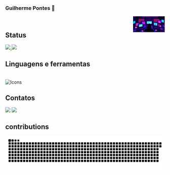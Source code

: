 ### Guilherme Pontes 👋



<img align="right" height="50px" width="100px" alt="GpontesCyberpunk" src="https://github.com/Gpontes143/Gpontes143/blob/main/Imagem/cyber.gif?raw=true"/>

<div/>


<br>   
  
  ## Status
<div>
<a href="https://github.com/Gpontes143/github-readme-stats">
  <img height=150em src="https://github-readme-stats.vercel.app/api?username=Gpontes143&show_icons=true&theme=midnight-purple" />
</a>
<a href="https://github.com/Gpontes143/convoychat">
  <img height=150em length= 280em src="https://github-readme-stats.vercel.app/api/top-langs?username=Gpontes143&layout=compact&langs_count=8&theme=midnight-purple" />
</a>
</div>

## Linguagens e ferramentas
<div style="display: inline_block"><br>
<img alt="Icons" align="center" height="40" width="290" src="https://skillicons.dev/icons?i=js,html,css,vscode,py,java,git" />  
  
</div>

##  Contatos
<div>
<a href="mailto:Gpontes143@gmail.com"><img src="https://img.shields.io/badge/gmail-%23DD0031.svg?&style=for-the-badge&logo=gmail&logoColor=white"/></a>
<a href="https://discord.gg/kn7cRvfW3P" target="_blank"><img src="https://img.shields.io/badge/Discord-7289DA?style=for-the-badge&logo=discord&logoColor=white" target="_blank"></a> 

</div>

## contributions
<div>
  
![snake gif](https://github.com/Gpontes143/Gpontes143/blob/output/github-contribution-grid-snake.svg)

</div>
